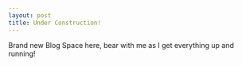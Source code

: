 ```yaml
---
layout: post
title: Under Construction!
---
```


Brand new Blog Space here, bear with me as I get everything up and running!
